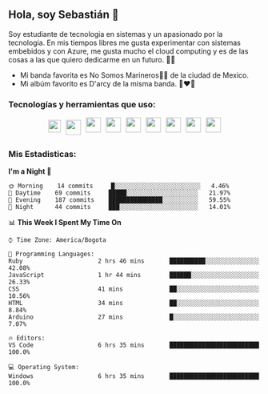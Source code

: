 ## Hola, soy Sebastián 👋

Soy estudiante de tecnologia en sistemas y un apasionado por la tecnologia.
En mis tiempos libres me gusta experimentar con sistemas embebidos y con Azure, me gusta mucho el cloud computing y es de las cosas a las que quiero dedicarme en un futuro. 🚀🌠

- Mi banda favorita es No Somos Marineros🚫🚢 de la ciudad de Mexico.
- Mi albúm favorito es D'arcy de la misma banda. 📼❤️💽


### Tecnologías y herramientas que uso: 
<div style="display: flex; flex-direction: row; justify-content: center;">
  <img src="https://cdn.svgporn.com/logos/ruby.svg" width="25px" height="25px" hspace="5" vspace="5"/>
  <img src="https://cdn.svgporn.com/logos/go.svg" width="30px" height="30px" hspace="5" vspace="5"/>
  <img src="https://cdn.svgporn.com/logos/javascript.svg" width="30px" height="30px" hspace="5"/>
  <img src="https://cdn.svgporn.com/logos/arduino.svg" width="30px" height="30px" hspace="5"/>
<!--   <img src="https://cdn.svgporn.com/logos/raspberry-pi.svg" width="30px" height="30px" hspace="5"/>
  <img src="https://cdn.svgporn.com/logos/google-cloud.svg" width="30px" height="30px" hspace="5"/>
  <img src="https://cdn.svgporn.com/logos/azure-icon.svg" width="30px" height="30px" hspace="5"/> -->
  <img src="https://cdn.svgporn.com/logos/docker-icon.svg" width="30px" height="30px" hspace="5"/>
  <img src="https://cdn.svgporn.com/logos/bash-icon.svg" width="30px" height="30px" hspace="5"/>
  <img src="https://cdn.svgporn.com/logos/visual-studio-code.svg" width="30px" height="30px" hspace="5"/>
  <img src="https://cdn.svgporn.com/logos/intellij-idea.svg" width="30px" height="30px" hspace="5"/>
  <img src="https://cdn.svgporn.com/logos/hyper.svg" width="30px" height="30px" hspace="5"/>
</div>


 ### Mis Estadisticas: 

<!--START_SECTION:waka-->
**I'm a Night 🦉** 

```text
🌞 Morning    14 commits     █░░░░░░░░░░░░░░░░░░░░░░░░   4.46% 
🌆 Daytime    69 commits     █████░░░░░░░░░░░░░░░░░░░░   21.97% 
🌃 Evening    187 commits    ███████████████░░░░░░░░░░   59.55% 
🌙 Night      44 commits     ███░░░░░░░░░░░░░░░░░░░░░░   14.01%

```


📊 **This Week I Spent My Time On** 

```text
⌚︎ Time Zone: America/Bogota

💬 Programming Languages: 
Ruby                     2 hrs 46 mins       ██████████░░░░░░░░░░░░░░░   42.08% 
JavaScript               1 hr 44 mins        ██████░░░░░░░░░░░░░░░░░░░   26.33% 
CSS                      41 mins             ██░░░░░░░░░░░░░░░░░░░░░░░   10.56% 
HTML                     34 mins             ██░░░░░░░░░░░░░░░░░░░░░░░   8.84% 
Arduino                  27 mins             █░░░░░░░░░░░░░░░░░░░░░░░░   7.07%

🔥 Editors: 
VS Code                  6 hrs 35 mins       █████████████████████████   100.0%

💻 Operating System: 
Windows                  6 hrs 35 mins       █████████████████████████   100.0%

```


<!--END_SECTION:waka-->

